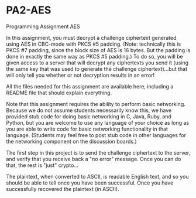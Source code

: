 # PA2-AES
Programming Assignment AES 

In this assignment, you must decrypt a challenge ciphertext generated using AES in CBC-mode with PKCS #5 padding. (Note: technically this is PKCS #7 padding, since the block size of AES is 16 bytes. But the padding is done in exactly the same way as PKCS #5 padding.) To do so, you will be given access to a server that will decrypt any ciphertexts you send it (using the same key that was used to generate the challenge ciphertext)...but that will only tell you whether or not decryption results in an error! 

All the files needed for this assignment are available here, including a README file that should explain everything. 

Note that this assignment requires the ability to perform basic networking. Because we do not assume students necessarily know this, we have provided stub code for doing basic networking in C, Java, Ruby, and Python, but you are welcome to use any language of your choice as long as you are able to write code for basic networking functionality in that language. (Students may feel free to post stub code in other languages for the networking component on the discussion boards.) 

The first step in this project is to send the challenge ciphertext to the server, and verify that you receive back a "no error" message. Once you can do that, the rest is "just" crypto... 

The plaintext, when converted to ASCII, is readable English text, and so you should be able to tell once you have been successful. Once you have successfully recovered the plaintext (in ASCII).
